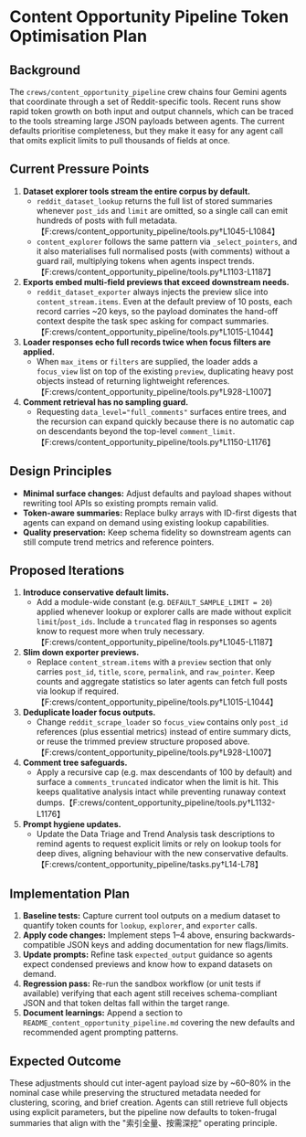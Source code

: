 # Content Opportunity Pipeline Token Optimisation Plan

## Background
The `crews/content_opportunity_pipeline` crew chains four Gemini agents that coordinate through a set of Reddit-specific tools. Recent runs show rapid token growth on both input and output channels, which can be traced to the tools streaming large JSON payloads between agents. The current defaults prioritise completeness, but they make it easy for any agent call that omits explicit limits to pull thousands of fields at once.

## Current Pressure Points
1. **Dataset explorer tools stream the entire corpus by default.**
   * `reddit_dataset_lookup` returns the full list of stored summaries whenever `post_ids` and `limit` are omitted, so a single call can emit hundreds of posts with full metadata.【F:crews/content_opportunity_pipeline/tools.py†L1045-L1084】
   * `content_explorer` follows the same pattern via `_select_pointers`, and it also materialises full normalised posts (with comments) without a guard rail, multiplying tokens when agents inspect trends.【F:crews/content_opportunity_pipeline/tools.py†L1103-L1187】
2. **Exports embed multi-field previews that exceed downstream needs.**
   * `reddit_dataset_exporter` always injects the preview slice into `content_stream.items`. Even at the default preview of 10 posts, each record carries ~20 keys, so the payload dominates the hand-off context despite the task spec asking for compact summaries.【F:crews/content_opportunity_pipeline/tools.py†L1015-L1044】
3. **Loader responses echo full records twice when focus filters are applied.**
   * When `max_items` or `filters` are supplied, the loader adds a `focus_view` list on top of the existing `preview`, duplicating heavy post objects instead of returning lightweight references.【F:crews/content_opportunity_pipeline/tools.py†L928-L1007】
4. **Comment retrieval has no sampling guard.**
   * Requesting `data_level="full_comments"` surfaces entire trees, and the recursion can expand quickly because there is no automatic cap on descendants beyond the top-level `comment_limit`.【F:crews/content_opportunity_pipeline/tools.py†L1150-L1176】

## Design Principles
* **Minimal surface changes:** Adjust defaults and payload shapes without rewriting tool APIs so existing prompts remain valid.
* **Token-aware summaries:** Replace bulky arrays with ID-first digests that agents can expand on demand using existing lookup capabilities.
* **Quality preservation:** Keep schema fidelity so downstream agents can still compute trend metrics and reference pointers.

## Proposed Iterations
1. **Introduce conservative default limits.**
   * Add a module-wide constant (e.g. `DEFAULT_SAMPLE_LIMIT = 20`) applied whenever lookup or explorer calls are made without explicit `limit`/`post_ids`. Include a `truncated` flag in responses so agents know to request more when truly necessary.【F:crews/content_opportunity_pipeline/tools.py†L1045-L1187】
2. **Slim down exporter previews.**
   * Replace `content_stream.items` with a `preview` section that only carries `post_id`, `title`, `score`, `permalink`, and `raw_pointer`. Keep counts and aggregate statistics so later agents can fetch full posts via lookup if required.【F:crews/content_opportunity_pipeline/tools.py†L1015-L1044】
3. **Deduplicate loader focus outputs.**
   * Change `reddit_scrape_loader` so `focus_view` contains only `post_id` references (plus essential metrics) instead of entire summary dicts, or reuse the trimmed preview structure proposed above.【F:crews/content_opportunity_pipeline/tools.py†L928-L1007】
4. **Comment tree safeguards.**
   * Apply a recursive cap (e.g. max descendants of 100 by default) and surface a `comments_truncated` indicator when the limit is hit. This keeps qualitative analysis intact while preventing runaway context dumps.【F:crews/content_opportunity_pipeline/tools.py†L1132-L1176】
5. **Prompt hygiene updates.**
   * Update the Data Triage and Trend Analysis task descriptions to remind agents to request explicit limits or rely on lookup tools for deep dives, aligning behaviour with the new conservative defaults.【F:crews/content_opportunity_pipeline/tasks.py†L14-L78】

## Implementation Plan
1. **Baseline tests:** Capture current tool outputs on a medium dataset to quantify token counts for `lookup`, `explorer`, and `exporter` calls.
2. **Apply code changes:** Implement steps 1–4 above, ensuring backwards-compatible JSON keys and adding documentation for new flags/limits.
3. **Update prompts:** Refine task `expected_output` guidance so agents expect condensed previews and know how to expand datasets on demand.
4. **Regression pass:** Re-run the sandbox workflow (or unit tests if available) verifying that each agent still receives schema-compliant JSON and that token deltas fall within the target range.
5. **Document learnings:** Append a section to `README_content_opportunity_pipeline.md` covering the new defaults and recommended agent prompting patterns.

## Expected Outcome
These adjustments should cut inter-agent payload size by ~60–80% in the nominal case while preserving the structured metadata needed for clustering, scoring, and brief creation. Agents can still retrieve full objects using explicit parameters, but the pipeline now defaults to token-frugal summaries that align with the "索引全量、按需深挖" operating principle.
